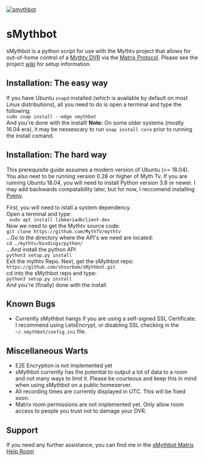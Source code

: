 [![smythbot](https://snapcraft.io//smythbot/badge.svg)](https://snapcraft.io/smythbot)
# sMythbot
sMythbot is a python script for use with the Mythtv project that allows for out-of-home control of a [Mythtv DVR](https://www.mythtv.org/) via the [Matrix Protocol](https://matrix.org/). Please see the project [wiki](https://github.com/shsorbom/sMythbot/wiki) for setup information. 
## Installation: The easy way
If you have Ubuntu `snapd` installed (which is available by default on most Linux distributions), all you need to do is open a terminal and type the following:  
`sudo snap install --edge smythbot`  
And you're done with the install! 
**Note:** On some older systems (mostly 16.04 era), it may be nessescary to run `snap install core` prior to running the install comand.

## Installation: The hard way 
This prerequisite guide assumes a modern version of Ubuntu (>= 18.04). You also neet to be running  version 0.28 or higher of Myth Tv.
If you are running Ubuntu 18.04, you will need to install Python version 3.8 or newer. 
I may add backwards compatability later, but for now, I reccomend installing [Pyenv](https://realpython.com/intro-to-pyenv/).   

First, you will need to istall a system dependency.  
Open a terminal and type:  
` sudo apt install libmariadbclient-dev`  
Now we need to get the Mythtv source code:  
`git clone https://github.com/MythTV/mythtv`  
...Go to the directory where the API's we need are located:  
`cd ./mythtv/bindings/python/`  
...And install the python API  
`python3 setup.py install`   
Exit the mythtv Repo.
Next, get the sMythbot repo:  
`https://github.com/shsorbom/sMythbot.git`  
cd into the sMythbot repo and type:  
`python3 setup.py install`  
And you're (finally) done with the install.

## Known Bugs
* Currently sMythbot hangs if you are using a self-signed SSL Certificate. I recommend using LetsEncrypt, or disabling SSL checking in the `~/.smythbot/config.ini` file.

## Miscellaneous Warts
* E2E Encryption is not implemented yet
* sMythbot currently has the potential to output a lot of data to a room and not many ways to limit it. Please be courteous and keep this in mind when using sMythbot on a public homeserver. 
* All recording times are currently displayed in UTC. This will be fixed soon.
* Matrix room permissions are not implemented yet. Only allow room access to people you trust not to damage your DVR.

## Support
If you need any further assistance, you can find me in the [sMythbot Matrix Help Room](https://matrix.to/#/!PTdRVAqaNwJYXRkcYt:matrix.org?via=matrix.org)
